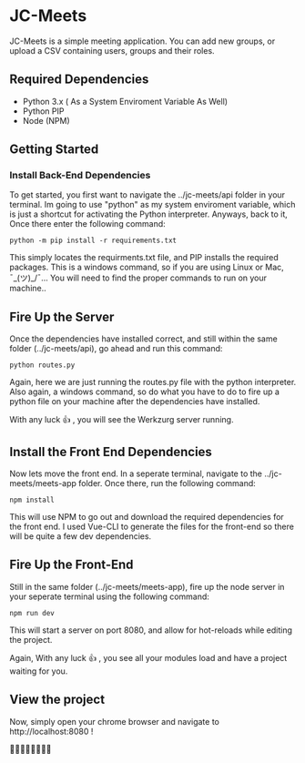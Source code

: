 # JC-Meets

JC-Meets is a simple meeting application. You can add new groups, or upload a CSV containing users, groups and their roles.

## Required Dependencies

- Python 3.x ( As a System Enviroment Variable As Well)
- Python PIP
- Node (NPM)

## Getting Started

### Install Back-End Dependencies 

To get started, you first want to navigate the ../jc-meets/api folder in your terminal. Im going to use "python" as my system enviroment variable, which is just a shortcut for activating the Python interpreter. Anyways, back to it, Once there enter the following command:
```
python -m pip install -r requirements.txt
```
This simply locates the requirments.txt file, and PIP installs the required packages. This is a windows command, so if you are using Linux or Mac, ¯\_(ツ)_/¯... You will need to find the proper commands to run on your machine..

## Fire Up the Server

Once the dependencies have installed correct, and still within the same folder (../jc-meets/api), go ahead and run this command:
```
python routes.py
```

Again, here we are just running the routes.py file with the python interpreter. Also again, a windows command, so do what you have to do to fire up a python file on your machine after the dependencies have installed.

With any luck 👍 , you will see the Werkzurg server running.

## Install the Front End Dependencies

Now lets move the front end. In a seperate terminal, navigate to the ../jc-meets/meets-app folder. Once there, run the following command:
```
npm install
```

This will use NPM to go out and download the required dependencies for the front end. I used Vue-CLI to generate the files for the front-end so there will be quite a few dev dependencies.

## Fire Up the Front-End

Still in the same folder (../jc-meets/meets-app), fire up the node server in your seperate terminal using the following command:
```
npm run dev
```

This will start a server on port 8080, and allow for hot-reloads while editing the project.

Again, With any luck 👍 , you see all your modules load and have a project waiting for you.

## View the project

Now, simply open your chrome browser and navigate to http://localhost:8080 !

👏👏👏👏👏👏👏👏
